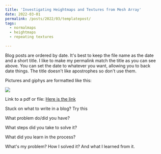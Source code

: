 ```yaml
---
title: 'Investigating Heightmaps and Textures from Mesh Array'
date: 2022-03-01
permalink: /posts/2022/03/templatepost/
tags:
  - normalmaps
  - heightmaps
  - repeating textures 
  
---
```


Blog posts are ordered by date. It's best to keep the file name as the date and a short title. I like to make my permalink  match the title as you can see above. You can set the date to whatever you want, allowing you to back date things. The title doesn't like apostrophes so don't use them. 


 Pictures and giphys are formatted like this:

![](https://yoururl/images/filename.jpg)


Link to a pdf or file: 
[Here is the link](https://yoururl/files/filename.pdf) 

Stuck on what to write in a blog? Try this

What problem do/did you have? 

What steps did you take to solve it?

What did you learn in the process?

What's my problem?
How I solved it?
And what I learned from it. 